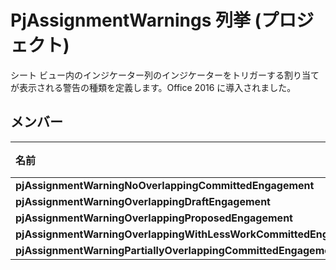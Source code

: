 
# PjAssignmentWarnings 列挙 (プロジェクト)

シート ビュー内のインジケーター列のインジケーターをトリガーする割り当てが表示される警告の種類を定義します。Office 2016 に導入されました。


## メンバー



|**名前**|**値**|**説明**|
|:-----|:-----|:-----|
|**pjAssignmentWarningNoOverlappingCommittedEngagement**|**1**||
|**pjAssignmentWarningOverlappingDraftEngagement**|**16**||
|**pjAssignmentWarningOverlappingProposedEngagement**|**8**||
|**pjAssignmentWarningOverlappingWithLessWorkCommittedEngagement**|**4**||
|**pjAssignmentWarningPartiallyOverlappingCommittedEngagement**|**2**||
